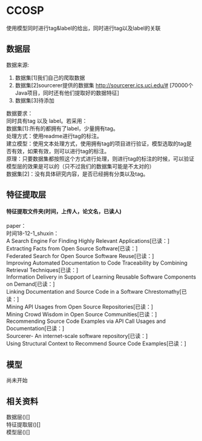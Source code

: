# CCOSP

使用模型同时进行tag&label的给出，同时进行tag以及label的关联

## 数据层

数据来源:  

  1. 数据集[1]我们自己的爬取数据<br>
  2. 数据集[2]sourcerer提供的数据集 http://sourcerer.ics.uci.edu/#  [70000个Java项目，同时还有他们提取好的数据特征]<br>
  3. 数据集[3]待添加<br>
 
数据要求：<br>
  同时具有tag 以及 label。若采用：<br>
  数据集[1]:所有的都拥有了label，少量拥有tag。<br>
           处理方式：使用readme进行tag的标注。<br>
           建立模型：使用文本处理方式，使用拥有tag的项目进行验证，模型选取的tag是否有效，如果有效，则可以进行tag的标注。<br>
           原理：只要数据集都按照这个方式进行处理，则进行tag的标注的时候，可以验证模型层的效果是可以的（只不过我们的数据集可能是不太对的）<br>
  数据集[2]：没有具体研究内容，是否已经拥有分类以及tag。 <br>        
## 特征提取层

#### 特征提取文件夹(时间，上传人，论文名，已读人)
paper：<br>
  时间18-12-1_shuxin：<br>
    A Search Engine For Finding Highly Relevant Applications[已读：]<br>
    Extracting Facts from Open Source Software[已读：]<br>
    Federated Search for Open Source Software Reuse[已读：]<br>
    Improving Automated Documentation to Code Traceability by Combining Retrieval Techniques[已读：]<br>
    Information Delivery in Support of Learning Reusable Software Components on Demand[已读：]<br>
    Linking Documentation and Source Code in a Software Chrestomathy[已读：]<br>
    Mining API Usages from Open Source Repositories[已读：]<br>
    Mining Crowd Wisdom in Open Source Communities[已读：]<br>
    Recommending Source Code Examples via API Call Usages and Documentation[已读：]<br>
    Sourcerer- An internet-scale software repository[已读：]<br>
    Using Structural Context to Recommend Source Code Examples[已读：]<br>
## 模型

尚未开始<br>

## 相关资料

数据层()[]<br>
特征提取层()[]<br>
模型层()[]<br>
